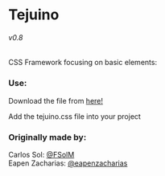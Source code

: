 # Tejuino
###### v0.8
CSS Framework focusing on basic elements:

### Use:
Download the file from <a href="https://drive.google.com/file/d/1oIrjDEyn02aujXG8g4lAgpazc6PUE9RQ/view?usp=sharing">here!</a>

Add the tejuino.css file into your project

### Originally made by:
Carlos Sol: <a href="https://github.com/FSolM">@FSolM</a><br>
Eapen Zacharias: <a href="https://github.com/eapenzacharias">@eapenzacharias</a>
